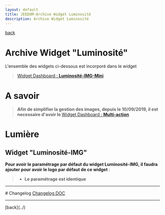 ```yaml
---
layout: default
title: JEEDOM-Archive Widget Luminosité
description: Archive Widget Luminosité
---
```

[back](./)
# Archive Widget "Luminosité"

L'ensemble des widgets ci-dessous est incorporé dans le widget
<blockquote>
<a href="JEEDOM_Lum_IMG_mini">Widget Dashboard : <b>Luminosité-IMG-Mini</b></a>
</blockquote>

# A savoir
<blockquote>
<b>Afin de simplifier la gestion des images, depuis le 10/09/2019, il est necessaire d'avoir le </b><a href="JEEDOM_Multi_action_Defaut">Widget Dashboard : <b>Multi-action</b></a>
</blockquote>

# Lumière
## Widget "Luminosité-IMG" 
<b>Pour avoir le paramétrage par défaut du widget Luminosité-IMG, il faudra ajouter pour avoir le logo par défaut de ce widget </b> :

<blockquote>
    <ul>
        <li><b> Le paramétrage est identique</b></li>
    </ul>
</blockquote>


<hr />
# Changelog
<a href="https://github.com/JEALG/JEEDOM-Widget_JAG-doc/commits/master">Changelog DOC</a>

<hr />
[back](../)